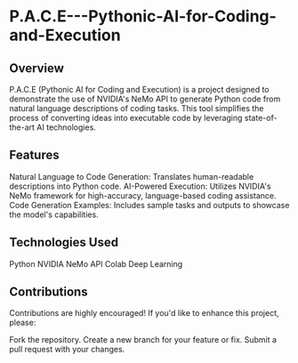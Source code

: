 # P.A.C.E---Pythonic-AI-for-Coding-and-Execution

## Overview
P.A.C.E (Pythonic AI for Coding and Execution) is a project designed to demonstrate the use of NVIDIA's NeMo API to generate Python code from natural language descriptions of coding tasks. This tool simplifies the process of converting ideas into executable code by leveraging state-of-the-art AI technologies.

## Features
Natural Language to Code Generation: Translates human-readable descriptions into Python code.
AI-Powered Execution: Utilizes NVIDIA's NeMo framework for high-accuracy, language-based coding assistance.
Code Generation Examples: Includes sample tasks and outputs to showcase the model's capabilities.

## Technologies Used
Python
NVIDIA NeMo API
Colab
Deep Learning

## Contributions
Contributions are highly encouraged! If you'd like to enhance this project, please:

Fork the repository.
Create a new branch for your feature or fix.
Submit a pull request with your changes.
